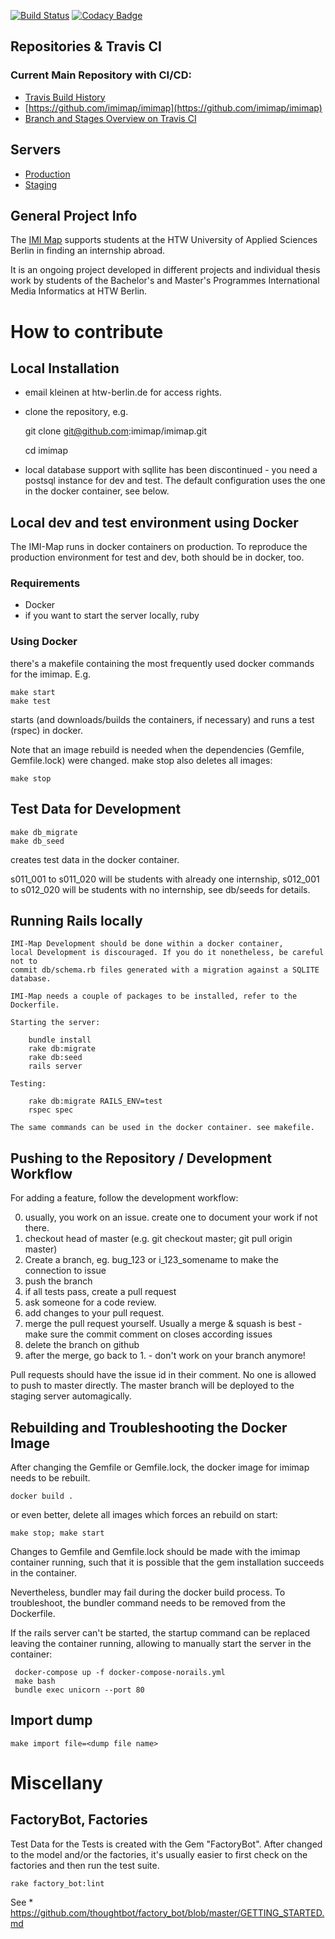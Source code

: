 [![Build Status](https://travis-ci.org/imimap/imimap.svg?branch=master)](https://travis-ci.org/imimap/imimap)
 [![Codacy Badge](https://api.codacy.com/project/badge/Grade/d9901844daae46f3aceea4dbf493d034)](https://www.codacy.com/app/kleinen/imimap?utm_source=github.com&amp;utm_medium=referral&amp;utm_content=imimap/imimap&amp;utm_campaign=Badge_Grade)

## Repositories & Travis CI

### Current Main Repository with CI/CD:

* [Travis Build History](https://travis-ci.org/imimap/imimap/builds)
* [https://github.com/imimap/imimap](https://github.com/imimap/imimap)
* [Branch and Stages Overview on Travis CI](https://travis-ci.org/imimap/imimap/branches)

## Servers
* [Production](http://imi-map.f4.htw-berlin.de)
* [Staging](http://imi-map-staging.f4.htw-berlin.de)
## General Project Info
The [IMI Map](http://imi-map.f4.htw-berlin.de) supports students at the HTW University of Applied Sciences Berlin in finding an internship abroad.

It is an ongoing project developed in different projects and individual thesis work
by students of the Bachelor's and Master's Programmes International Media Informatics at HTW Berlin.

# How to contribute

## Local Installation

- email kleinen at htw-berlin.de for access rights.
- clone the repository, e.g.

    git clone git@github.com:imimap/imimap.git

    cd imimap

- local database support with sqllite has been discontinued -
  you need a postsql instance for dev and test. The default configuration uses
  the one in the docker container, see below.

## Local dev and test environment using Docker

The IMI-Map runs in docker containers on production. To reproduce the production
environment for test and dev, both should be in docker, too.

### Requirements

- Docker
- if you want to start the server locally, ruby

### Using Docker

there's a makefile containing the most frequently used docker commands for the
imimap. E.g.

    make start
    make test

starts (and downloads/builds the containers, if necessary) and runs a test (rspec)
in docker.

Note that an image rebuild is needed when the dependencies (Gemfile, Gemfile.lock)
were changed. make stop also deletes all images:

    make stop


## Test Data for Development

    make db_migrate
    make db_seed

creates test data in the docker container.

s011_001 to s011_020 will be students with already one internship,
s012_001 to s012_020 will be students with no internship,
see db/seeds for details.


## Running Rails locally

    IMI-Map Development should be done within a docker container,
    local Development is discouraged. If you do it nonetheless, be careful not to
    commit db/schema.rb files generated with a migration against a SQLITE database.

    IMI-Map needs a couple of packages to be installed, refer to the Dockerfile.

    Starting the server:

        bundle install
        rake db:migrate
        rake db:seed
        rails server  

    Testing:

        rake db:migrate RAILS_ENV=test
        rspec spec

    The same commands can be used in the docker container. see makefile.

## Pushing to the Repository / Development Workflow

For adding a feature, follow the development workflow:

0. usually, you work on an issue. create one to document your work if not there.
1. checkout head of master (e.g. git checkout master; git pull origin master)
2. Create a branch, eg. bug_123 or i_123_somename to make the connection to issue
3. push the branch
5. if all tests pass, create a pull request
6. ask someone for a code review.
7. add changes to your pull request.
8. merge the pull request yourself. Usually a merge & squash is best - make sure the commit comment on closes according issues
9. delete the branch on github
10. after the merge, go back to 1. - don't work on your branch anymore!

Pull requests should have the issue id in their comment.
No one is allowed to push to master directly.
The master branch will be deployed to the staging server automagically.

## Rebuilding and Troubleshooting the Docker Image

After changing the Gemfile or Gemfile.lock, the docker image for imimap
needs to be rebuilt.

    docker build .

or even better, delete all images which forces an rebuild on start:

    make stop; make start

Changes to Gemfile and Gemfile.lock should be made with the imimap container running,
such that it is possible that the gem installation succeeds in the container.

Nevertheless, bundler may fail during the docker build process. To troubleshoot,
the bundler command needs to be removed from the Dockerfile.

If the rails server can't be started, the startup command can be replaced leaving the
container running, allowing to manually start the server in the container:

     docker-compose up -f docker-compose-norails.yml
     make bash
     bundle exec unicorn --port 80

## Import dump

    make import file=<dump file name>

# Miscellany

## FactoryBot, Factories

Test Data for the Tests is created with the Gem "FactoryBot".
After changed to the model and/or the factories, it's usually easier to
first check on the factories and then run the test suite.

    rake factory_bot:lint

See
    * https://github.com/thoughtbot/factory_bot/blob/master/GETTING_STARTED.md
